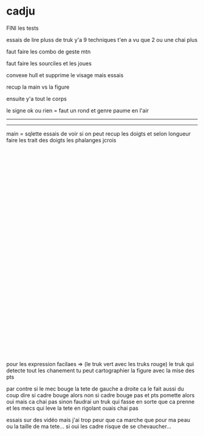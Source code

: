 # cadju



FINI les tests


essais de lire pluss de truk y'a 9 techniques t'en a vu que 2 ou une chai plus


faut faire les combo de geste mtn

faut faire les sourciles et les joues

convexe hull et supprime le visage mais essais

recup la main vs la figure

ensuite y'a tout le corps 

le signe ok ou rien = faut un rond et genre paume en l'air 

-------------------------------




------------------------------

main = sqlette essais de voir si on peut recup les doigts et selon longueur faire les trait des doigts les phalanges jcrois


<br><br><br><br><br><br><br><br><br><br><br><br><br><br><br><br><br><br><br><br><br>
-----------------------------

pour les expression facilaes => (le truk vert avec les truks rouge) le truk qui detecte tout les chanement tu peut cartographier la figure avec la mise des pts



par contre si le mec bouge la tete de gauche a droite ca le fait aussi du coup dire si cadre bouge alors non si cadre bouge pas et pts pomette alors oui mais ca chai pas sinon faudrai un truk qui fasse en sorte que ca prenne et les mecs qui leve la tete en rigolant ouais chai pas



essais sur des vidéo mais j'ai trop peur que ca marche que pour ma peau ou la taille de ma tete... si oui les cadre risque de se chevaucher...

